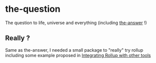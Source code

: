 # the-question

The question to life, universe and everything (including [the-answer](https://github.com/rich-harris/the-answer) !)

## Really ?
Same as the-answer, I needed a small package to "really" try rollup including some example proposed in [Integrating Rollup with other tools](https://rollupjs.org/guide/en#tools)
